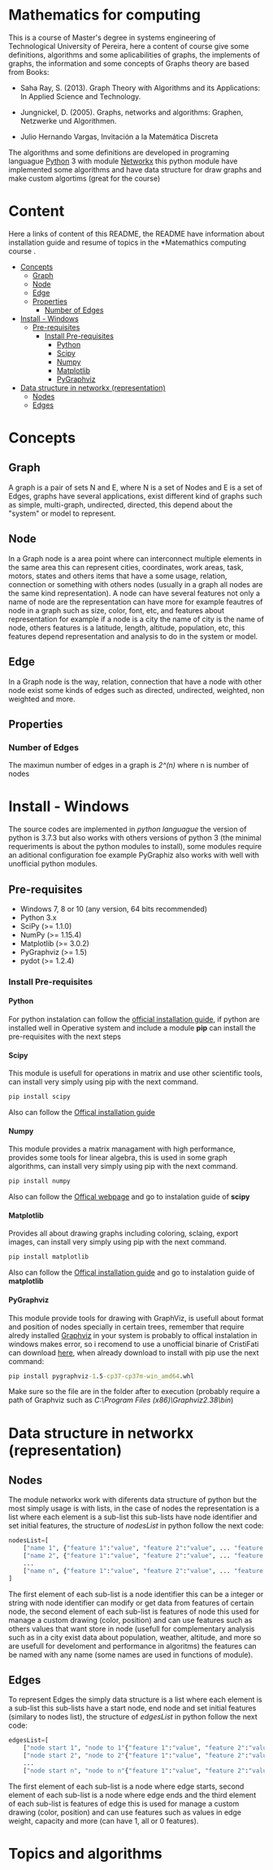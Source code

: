 # Mathematics for computing
This is a course of Master's degree in systems engineering of Technological University of Pereira, here a content of course give some definitions, algorithms and some aplicabilities of graphs, the implements of graphs, the information and some concepts of Graphs theory are based from Books: 

* Saha Ray, S. (2013). Graph Theory with Algorithms and its Applications: In Applied Science and Technology.

* Jungnickel, D. (2005). Graphs, networks and algorithms: Graphen, Netzwerke und Algorithmen.

* Julio Hernando Vargas, Invitación a la Matemática Discreta

The algorithms and some definitions are developed in programing languague [Python](https://www.python.org/about/) 3 with module [Networkx](https://networkx.github.io/) this python module have implemented some algorithms and have data structure for draw graphs and make custom algortims (great for the course)

# Content
Here a links of content of this README, the README have information about installation guide and resume of topics in the *Matemathics computing course
.
* [Concepts](#Concepts)
    * [Graph](#Graph)
    * [Node](#Node)
    * [Edge](#Edge)
    * [Properties](#Properties)
        * [Number of Edges](#Number-of-Edges)
* [Install - Windows](#Install---Windows)
    * [Pre-requisites](#Pre-requisites)
        * [Install Pre-requisites](#Install-Pre-requisites)
            * [Python](#Python)
            * [Scipy](#Scipy)
            * [Numpy](#Numpy)
            * [Matplotlib](#Matplotlib)
            * [PyGraphviz](#PyGraphviz)
* [Data structure in networkx (representation)](#Data-structure-in-networkx-(representation))
    * [Nodes](#Nodes)
    * [Edges](#Edges)


# Concepts
## Graph
A graph is a pair of sets N and E, where N is a set of Nodes and E is a set of Edges, graphs have several applications, exist different kind of graphs such as simple, multi-graph, undirected, directed, this depend about the "system" or model to represent.

## Node
In a Graph node is a area point where can interconnect multiple elements in the same area this can represent cities, coordinates, work areas, task, motors, states and others items that have a some usage, relation, connection or something with others nodes (usually in a graph all nodes are the same kind representation). A node can have several features not only a name of node are the representation can have more for example feautres of node in a graph such as size, color, font, etc, and features about representation for example if a node is a city the name of city is the name of node, others features is a latitude, length, altitude, population, etc, this features depend representation and analysis to do in the system or model.

## Edge
In a Graph node is the way, relation, connection that have a node with other node exist some kinds of edges such as directed, undirected, weighted, non weighted and more.

## Properties

### Number of Edges
The maximun number of edges in a graph is *2^(n)* where n is number of nodes

# Install - Windows
The source codes are implemented in *python languague* the version of python is 3.7.3 but also works with others versions of python 3 (the minimal requeriments is about the python modules to install), some modules require an aditional configuration foe example PyGraphiz also works with well with unofficial python modules.

## Pre-requisites
* Windows 7, 8 or 10 (any version, 64 bits recommended)
* Python 3.x
* SciPy (>= 1.1.0)
* NumPy (>= 1.15.4)  
* Matplotlib (>= 3.0.2) 
* PyGraphviz (>= 1.5) 
* pydot (>= 1.2.4) 

### Install Pre-requisites

#### Python
For python instalation can follow the [official installation guide](https://docs.python.org/3/using/windows.html), if python are installed well in Operative system and include a module **pip** can install the pre-requisites with the next steps

#### Scipy
This module is usefull for operations in matrix and use other scientific tools, can install very simply using pip with the next command.

```bat
pip install scipy
```

Also can follow the [Offical installation guide](https://www.scipy.org/install.html)

#### Numpy 
This module provides a matrix managament with high performance, provides some tools for linear algebra, this is used in some graph algorithms, can install very simply using pip with the next command.

```bat
pip install numpy
```

Also can follow the [Offical webpage](https://numpy.org/) and go to instalation guide of **scipy**

#### Matplotlib
Provides all about drawing graphs including coloring, sclaing, export images, can install very simply using pip with the next command.

```bat
pip install matplotlib
```

Also can follow the [Offical installation guide](https://matplotlib.org/users/installing.html) and go to instalation guide of **matplotlib**

#### PyGraphviz
This module provide tools for drawing with GraphViz, is usefull about format and position of nodes specially in certain trees, remember that require alredy installed [Graphviz](http://graphviz.org/) in your system is probably to offical instalation in windows makes error, so i recomend to use a unofficial binarie of CristiFati can download [here](https://github.com/CristiFati/Prebuilt-Binaries/tree/master/Windows/PyGraphviz), when already download to install with pip use the next command:
```bat
pip install pygraphviz-1.5-cp37-cp37m-win_amd64.whl
```

Make sure so the file are in the folder after to execution (probably require a path of Graphviz such as *C:\Program Files (x86)\Graphviz2.38\bin*)

# Data structure in networkx (representation)

## Nodes
The module networkx work with diferents data structure of python but the most simply usage is with lists, in the case of nodes the representation is a list where each element is a sub-list this sub-lists have node identifier and set initial features, the structure of *nodesList* in python follow the next code:

```python
nodesList=[
    ["name 1", {"feature 1":"value", "feature 2":"value", ... "feature n":"value"}],
    ["name 2", {"feature 1":"value", "feature 2":"value", ... "feature n":"value"}],
    ...
    ["name n", {"feature 1":"value", "feature 2":"value", ... "feature n":"value"}]
]
```

The first element of each sub-list is a node identifier this can be a integer or string with node identifier can modify or get data from features of certain node, the second element of each sub-list is features of node this used for manage a custom drawing (color, position) and can use features such as others values that want store in node (usefull for complementary analysis such as in a city exist data about population, weather, altitude, and more so are usefull for develoment and performance in algoritms) the features can be named with any name (some names are used in functions of module).

## Edges
To represent Edges the simply data structure is a list where each element is a sub-list this sub-lists have a start node, end node and set initial features (similary to nodes list), the structure of *edgesList* in python follow the next code:

```python
edgesList=[
    ["node start 1", "node to 1"{"feature 1":"value", "feature 2":"value", ... "feature n":"value"}],
    ["node start 2", "node to 2"{"feature 1":"value", "feature 2":"value", ... "feature n":"value"}],
    ...
    ["node start n", "node to n"{"feature 1":"value", "feature 2":"value", ... "feature n":"value"}],
```

The first element of each sub-list is a node where edge starts, second element of each sub-list is a node where edge ends and the third element of each sub-list is features of edge this is used for manage a custom drawing (color, position) and can use features such as values in edge weight, capacity and more (can have 1, all or 0 features).

# Topics and algorithms
